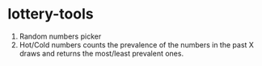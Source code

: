 # lottery-tools
1. Random numbers picker
2. Hot/Cold numbers counts the prevalence of the numbers in the past X draws and returns the most/least prevalent ones.
